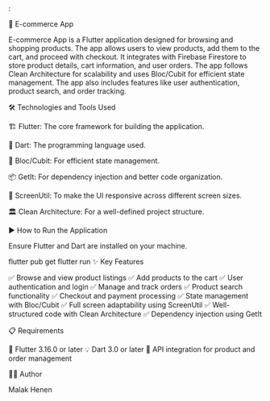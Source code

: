 :

🚀 E-commerce App

E-commerce App is a Flutter application designed for browsing and shopping products. The app allows users to view products, add them to the cart, and proceed with checkout. It integrates with Firebase Firestore to store product details, cart information, and user orders. The app follows Clean Architecture for scalability and uses Bloc/Cubit for efficient state management. The app also includes features like user authentication, product search, and order tracking.

🛠️ Technologies and Tools Used

🏗 Flutter: The core framework for building the application.

📝 Dart: The programming language used.

🔄 Bloc/Cubit: For efficient state management.

📦 GetIt: For dependency injection and better code organization.

📱 ScreenUtil: To make the UI responsive across different screen sizes.

🏛 Clean Architecture: For a well-defined project structure.

▶️ How to Run the Application

Ensure Flutter and Dart are installed on your machine.

flutter pub get
flutter run
✨ Key Features

✅ Browse and view product listings
✅ Add products to the cart
✅ User authentication and login
✅ Manage and track orders
✅ Product search functionality
✅ Checkout and payment processing
✅ State management with Bloc/Cubit
✅ Full screen adaptability using ScreenUtil
✅ Well-structured code with Clean Architecture
✅ Dependency injection using GetIt

📋 Requirements

🚀 Flutter 3.16.0 or later
💡 Dart 3.0 or later
🔗 API integration for product and order management

👨‍💻 Author

Malak Henen

